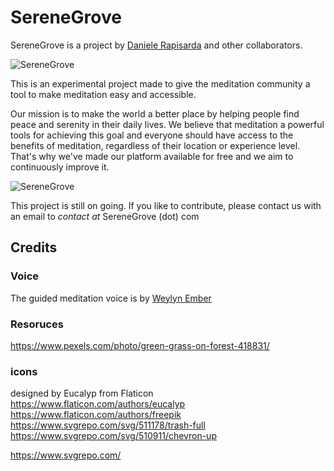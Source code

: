 # SereneGrove
SereneGrove is a project by [Daniele Rapisarda](https://www.danielerapisarda.com/) and other collaborators.

![SereneGrove](https://serenegrove.com/assets/img/preview1.png)

This is an experimental project made to give the meditation community a tool to make meditation easy and accessible.

Our mission is to make the world a better place by helping people find peace and serenity in their daily lives. We believe that meditation a powerful tools for achieving this goal and everyone should have access to the benefits of meditation, regardless of their location or experience level. That's why we've made our platform available for free and we aim to continuously improve it.

![SereneGrove](https://serenegrove.com/assets/img/preview2.png)

This project is still on going. If you like to contribute, please contact us with an email to
_contact_ _at_ SereneGrove (dot) com

## Credits
### Voice
The guided meditation voice is by [Weylyn Ember](http://www.weylynember.com/)

### Resoruces
https://www.pexels.com/photo/green-grass-on-forest-418831/

### icons 
designed by Eucalyp from Flaticon
https://www.flaticon.com/authors/eucalyp
https://www.flaticon.com/authors/freepik
https://www.svgrepo.com/svg/511178/trash-full
https://www.svgrepo.com/svg/510911/chevron-up


https://www.svgrepo.com/